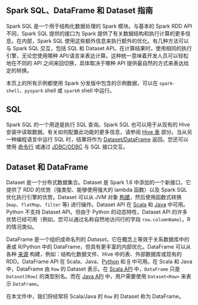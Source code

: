 ## Spark SQL、DataFrame 和 Dataset 指南

Spark SQL 是一个用于结构化数据处理的 Spark 模块。与基本的 Spark RDD API 不同，Spark SQL 提供的接口为 Spark 提供了有关数据结构和执行计算的更多信息。在内部，Spark SQL 使用这些额外信息来执行额外的优化。有几种方法可以与 Spark SQL 交互，包括 SQL 和 Dataset API。在计算结果时，使用相同的执行引擎，无论您使用哪种 API/语言来表达计算。这种统一意味着开发人员可以轻松地在不同的 API 之间来回切换，具体取决于哪种 API 提供最自然的方式来表达给定的转换。

本页上的所有示例都使用 Spark 分发版中包含的示例数据，可以在 `spark-shell`、`pyspark` shell 或 `sparkR` shell 中运行。

## SQL

Spark SQL 的一个用途是执行 SQL 查询。Spark SQL 也可以用于从现有的 Hive 安装中读取数据。有关如何配置此功能的更多信息，请参阅 [Hive 表](https://spark.apache.ac.cn/docs/latest/sql-data-sources-hive-tables.html) 部分。当从另一种编程语言中运行 SQL 时，结果将作为 [Dataset/DataFrame](#datasets-and-dataframes) 返回。您还可以使用 [命令行](https://spark.apache.ac.cn/docs/latest/sql-distributed-sql-engine.html#running-the-spark-sql-cli) 或通过 [JDBC/ODBC](https://spark.apache.ac.cn/docs/latest/sql-distributed-sql-engine.html#running-the-thrift-jdbcodbc-server) 与 SQL 接口交互。

## Dataset 和 DataFrame

Dataset 是一个分布式数据集合。Dataset 是 Spark 1.6 中添加的一个新接口，它提供了 RDD 的优势（强类型、能够使用强大的 lambda 函数）以及 Spark SQL 优化执行引擎的优势。Dataset 可以从 JVM 对象 [构建](https://spark.apache.ac.cn/docs/latest/sql-getting-started.html#creating-datasets)，然后使用函数式转换 (`map`、`flatMap`、`filter` 等) 进行操作。Dataset API 在 [Scala](https://spark.apache.ac.cn/docs/latest/api/scala/org/apache/spark/sql/Dataset.html) 和 [Java](https://spark.apache.ac.cn/docs/latest/api/java/index.html?org/apache/spark/sql/Dataset.html) 中可用。Python 不支持 Dataset API。但由于 Python 的动态特性，Dataset API 的许多优势已经可用（例如，您可以通过名称自然地访问行的字段 `row.columnName`）。R 的情况类似。

DataFrame 是一个组织成命名列的 *Dataset*。它在概念上等效于关系数据库中的表或 R/Python 中的 DataFrame，但具有更丰富的内部优化。DataFrame 可以从各种 [来源](https://spark.apache.ac.cn/docs/latest/sql-data-sources.html) 构建，例如：结构化数据文件、Hive 中的表、外部数据库或现有的 RDD。DataFrame API 在 Scala、Java、[Python](https://spark.apache.ac.cn/docs/latest/api/python/reference/pyspark.sql/api/pyspark.sql.DataFrame.html#pyspark.sql.DataFrame) 和 [R](https://spark.apache.ac.cn/docs/latest/api/R/index.html) 中可用。在 Scala 和 Java 中，DataFrame 由 `Row` 的 Dataset 表示。在 [Scala API](https://spark.apache.ac.cn/docs/latest/api/scala/org/apache/spark/sql/Dataset.html) 中，`DataFrame` 只是 `Dataset[Row]` 的类型别名。而在 [Java API](https://spark.apache.ac.cn/docs/latest/api/java/index.html?org/apache/spark/sql/Dataset.html) 中，用户需要使用 `Dataset<Row>` 来表示 `DataFrame`。

在本文件中，我们将经常将 Scala/Java 的 `Row` 的 Dataset 称为 DataFrame。